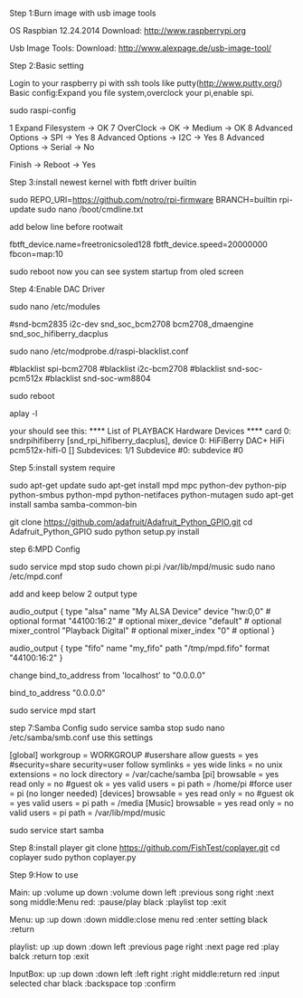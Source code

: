Step 1:Burn image with usb image tools

OS Raspbian 12.24.2014
Download: http://www.raspberrypi.org

Usb Image Tools:
Download: http://www.alexpage.de/usb-image-tool/

Step 2:Basic setting

Login to your raspberry pi with ssh tools like putty(http://www.putty.org/)
Basic config:Expand you file system,overclock your pi,enable spi.

sudo raspi-config

1 Expand Filesystem -> OK
7 OverClock -> OK -> Medium -> OK
8 Advanced Options -> SPI -> Yes
8 Advanced Options -> I2C -> Yes
8 Advanced Options -> Serial -> No

Finish -> Reboot -> Yes

Step 3:install newest kernel with fbtft driver builtin

sudo REPO_URI=https://github.com/notro/rpi-firmware BRANCH=builtin rpi-update
sudo nano /boot/cmdline.txt

add below line before rootwait

fbtft_device.name=freetronicsoled128 fbtft_device.speed=20000000 fbcon=map:10

sudo reboot
now you can see system startup from oled screen

Step 4:Enable DAC Driver

sudo nano /etc/modules

#snd-bcm2835
i2c-dev
snd_soc_bcm2708
bcm2708_dmaengine
snd_soc_hifiberry_dacplus

sudo nano /etc/modprobe.d/raspi-blacklist.conf

#blacklist spi-bcm2708
#blacklist i2c-bcm2708
#blacklist snd-soc-pcm512x
#blacklist snd-soc-wm8804

sudo reboot

aplay -l

your should see this:
**** List of PLAYBACK Hardware Devices ****
card 0: sndrpihifiberry [snd_rpi_hifiberry_dacplus], device 0: HiFiBerry DAC+ HiFi pcm512x-hifi-0 []
  Subdevices: 1/1
  Subdevice #0: subdevice #0


Step 5:install system require

sudo apt-get update
sudo apt-get install mpd mpc python-dev python-pip python-smbus python-mpd python-netifaces python-mutagen
sudo apt-get install samba samba-common-bin 

git clone https://github.com/adafruit/Adafruit_Python_GPIO.git
cd Adafruit_Python_GPIO
sudo python setup.py install

step 6:MPD Config

sudo service mpd stop
sudo chown pi:pi /var/lib/mpd/music
sudo nano /etc/mpd.conf

add and keep below 2 output type

audio_output {
        type            "alsa"
        name            "My ALSA Device"
        device          "hw:0,0"        # optional
        format          "44100:16:2"    # optional
        mixer_device    "default"       # optional
        mixer_control   "Playback Digital"              # optional
        mixer_index     "0"             # optional
}

audio_output {
        type    "fifo"
        name    "my_fifo"
        path    "/tmp/mpd.fifo"
        format  "44100:16:2"
}

change bind_to_address from 'localhost' to "0.0.0.0"

bind_to_address         "0.0.0.0"

sudo service mpd start

step 7:Samba Config
sudo service samba stop
sudo nano /etc/samba/smb.conf
use this settings

[global]
    workgroup = WORKGROUP
    #usershare allow guests = yes
    #security=share
    security=user
    follow symlinks = yes
    wide links = no
    unix extensions = no
    lock directory = /var/cache/samba
[pi]
    browsable = yes
    read only = no
    #guest ok = yes
    valid users = pi
    path = /home/pi
    #force user = pi (no longer needed)
[devices]
    browsable = yes
    read only = no
    #guest ok = yes
    valid users = pi
    path = /media
[Music]
    browsable = yes
    read only = no
    valid users = pi
    path = /var/lib/mpd/music

sudo service start samba

Step 8:install player
git clone https://github.com/FishTest/coplayer.git
cd coplayer
sudo python coplayer.py

Step 9:How to use

Main:
up    :volume up
down  :volume down
left  :previous song
right :next song
middle:Menu
red:  :pause/play
black :playlist
top   :exit

Menu:
up    :up
down  :down
middle:close menu
red   :enter setting
black :return

playlist:
up    :up
down  :down
left  :previous page
right :next page
red   :play
balck :return
top   :exit

InputBox:
up    :up
down  :down
left  :left
right :right
middle:return
red   :input selected char
black :backspace
top   :confirm
